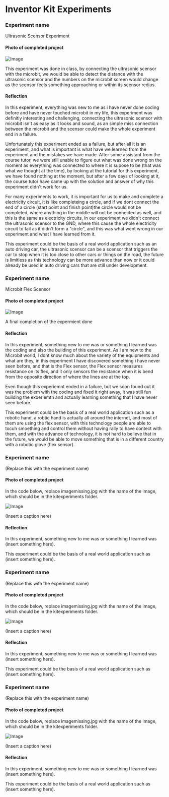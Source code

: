 # Inventor Kit Experiments


### Experiment name ###

Ultrasonic Scensor Experiment

#### Photo of completed project ####

![Image](WechatIMG141.jpeg)

This experiment was done in class, by connecting the ultrasonic scensor with the microbit, we would be able to detect the distance with the ultrasonic scensor and the numbers on the microbit screen would change as the scensor feels something approaching or within its scensor redius.

#### Reflection ####

In this experiment, everything was new to me as i have never done coding before and have never touched microbit in my life, this experiment was definitly interesting and challenging, connecting the ultrasonic scensor with microbit isn't as easy as it looks and sound, as an simple miss connection between the microbit and the scensor could make the whole experiment end in a failure.

Unfortunately this experiment ended as a failure, but after all it is an experiment, and what is important is what have we learned from the experiment and the mistakes we have made. After some assistant from the course tutor, we were still unable to figure out what was done wrong on the moment as everything was connected to where it is supose to be (that was what we thought at the time), by looking at the tutorial for this experiment, we have found nothing at the moment, but after a few days of looking at it, the course tutor have came up with the solution and answer of why this experiment didn't work for us. 

For many experiments to work, it is important for us to make and complete a electricity circuit, it is like completeing a circle, and if we dont connect the end of a circle (start point and finish point)the circle would not be completed, where anything in the middle will not be connected as well, and this is the same as electricity circuits, in our experiment we didn't connect the ultrasonic scensor to the GND, where this cause the whole electricity circuit to fail as it didn't form a "circle", and this was what went wrong in our experiment and what I have learned from it.

This experiment could be the basis of a real world application such as an auto driving car, the ultrasonic scensor can be a scensor that triggers the car to stop when it is too close to other cars or things on the road, the future is limitless as this technology can be more advance than now or it could already be used in auto driving cars that are still under development.

### Experiment name ###

Microbit Flex Scensor

#### Photo of completed project ####

![Image](WechatIMG142.jpeg)

A final completion of the expermient done

#### Reflection ####

In this experiment, something new to me was or something I learned was the coding and also the building of this experiment. As I am new to the Microbit world, I dont know much about the variety of the equipments and what are they, in this experiment I have discovered something i have never seen before, and that is the Flex sensor, the Flex sensor measures resistance on its flex, and it only sensors the resistance when it is bend from the opposite direction of where the lines are at the top. 

Even though this experiemnt ended in a failure, but we soon found out it was the problem with the coding and fixed it right away, it was still fun building the exoeriemtn and actually learning something that I have never seen before.

This experiment could be the basis of a real world application such as a robotic hand, a robtic hand is actually all around the internet, and most of them are using the flex sensor, with this technology people are able to tocuh smoething and control them without having rally to have contect with them, and with the advance of technology, it is not hard to believe that in the future, we would be able to move something that is in a different country with a robotic glove (flex sensor).

### Experiment name ###

(Replace this with the experiment name)

#### Photo of completed project ####
In the code below, replace imagemissing.jpg with the name of the image, which should be in the kitexperiments folder.

![Image](missingimage.png)

(Insert a caption here)

#### Reflection ####

In this experiment, something new to me was or something I learned was (insert something here).

This experiment could be the basis of a real world application such as (insert something here).

### Experiment name ###

(Replace this with the experiment name)

#### Photo of completed project ####
In the code below, replace imagemissing.jpg with the name of the image, which should be in the kitexperiments folder.

![Image](missingimage.png)

(Insert a caption here)

#### Reflection ####

In this experiment, something new to me was or something I learned was (insert something here).

This experiment could be the basis of a real world application such as (insert something here).

### Experiment name ###

(Replace this with the experiment name)

#### Photo of completed project ####
In the code below, replace imagemissing.jpg with the name of the image, which should be in the kitexperiments folder.

![Image](missingimage.png)

(Insert a caption here)

#### Reflection ####

In this experiment, something new to me was or something I learned was (insert something here).

This experiment could be the basis of a real world application such as (insert something here).

